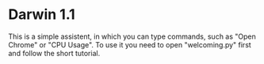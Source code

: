 # Darwin 1.1
This is a simple assistent, in which you can type commands, such as "Open Chrome" or "CPU Usage".
To use it you need to open "welcoming.py" first and follow the short tutorial.

